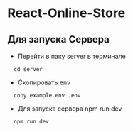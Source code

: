 # React-Online-Store

## Для запуска Сервера

+ Перейти в паку server в терминале
```
  cd server
```

+ Скопировать env  
```
  copy example.env .env
```

+ Для запуска сервера npm run dev
```
  npm run dev
```